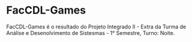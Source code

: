 # FacCDL-Games
FacCDL-Games é o resultado do Projeto Integrado II - Extra da Turma de Análise e Desenolvimento de Sistesmas - 1° Semestre, Turno: Noite.
